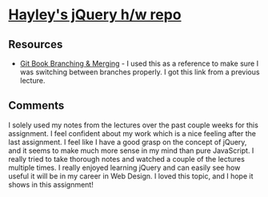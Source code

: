 # [Hayley's jQuery h/w repo](https://github.com/hhmcdonald/hw_jquery_mcdonald_hayley)

## Resources

* [Git Book Branching & Merging](https://git-scm.com/book/en/v2/Git-Branching-Basic-Branching-and-Merging) - I used this as a reference to make sure I was switching between branches properly. I got this link from a previous lecture.

## Comments

I solely used my notes from the lectures over the past couple weeks for this assignment. I feel confident about my work which is a nice feeling after the last assignment. I feel like I have a good grasp on the concept of jQuery, and it seems to make much more sense in my mind than pure JavaScript. I really tried to take thorough notes and watched a couple of the lectures multiple times. I really enjoyed learning jQuery and can easily see how useful it will be in my career in Web Design. I loved this topic, and I hope it shows in this assignment!
